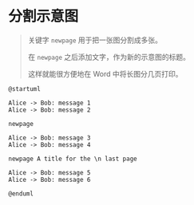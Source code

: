 # 分割示意图

> 关键字 `newpage` 用于把一张图分割成多张。
>
> 在 `newpage` 之后添加文字，作为新的示意图的标题。
>
> 这样就能很方便地在 Word 中将长图分几页打印。

```plantuml
@startuml

Alice -> Bob: message 1
Alice -> Bob: message 2

newpage

Alice -> Bob: message 3
Alice -> Bob: message 4

newpage A title for the \n last page

Alice -> Bob: message 5
Alice -> Bob: message 6

@enduml
```
